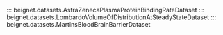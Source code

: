 ::: beignet.datasets.AstraZenecaPlasmaProteinBindingRateDataset
::: beignet.datasets.LombardoVolumeOfDistributionAtSteadyStateDataset
::: beignet.datasets.MartinsBloodBrainBarrierDataset
